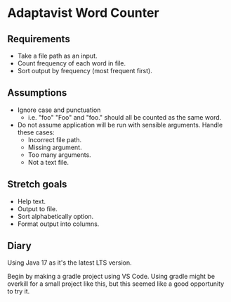 # Adaptavist Word Counter

## Requirements

- Take a file path as an input.
- Count frequency of each word in file.
- Sort output by frequency (most frequent first).

## Assumptions

- Ignore case and punctuation
    - i.e. "foo" "Foo" and "foo." should all be counted as the same word.
- Do not assume application will be run with sensible arguments. Handle these cases:
    - Incorrect file path.
    - Missing argument.
    - Too many arguments.
    - Not a text file.

## Stretch goals

- Help text.
- Output to file.
- Sort alphabetically option.
- Format output into columns.

## Diary

Using Java 17 as it's the latest LTS version.

Begin by making a gradle project using VS Code. Using gradle might be overkill for a small project
like this, but this seemed like a good opportunity to try it.
